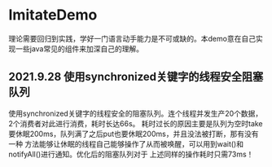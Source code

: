 # ImitateDemo
理论需要回归到实践，学好一门语言动手能力是不可或缺的。本demo意在自己实现一些java常见的组件来加深自己的理解。
## 2021.9.28 使用synchronized关键字的线程安全阻塞队列
使用synchronized关键字的线程安全的阻塞队列。连个线程并发生产20个数据，2个消费者对此进行消费，耗时长达66s。
耗时过长的原因主要是队列为空时take要休眠200ms，队列满了之后put也要休眠200ms，并且没法被打断，那有没有一种
方法能够让休眠的线程自己能够操作了从而被唤醒，可以用到wait()和notifyAll()进行通知。优化后的阻塞队列对于
上述同样的操作耗时只需73ms！